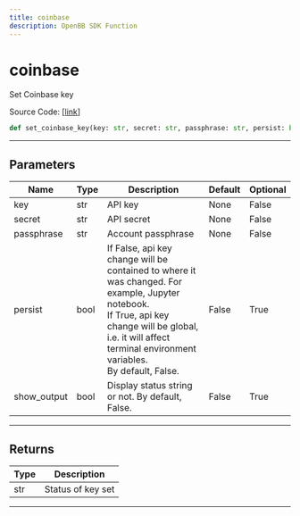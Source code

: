 ```yaml
---
title: coinbase
description: OpenBB SDK Function
---
```


# coinbase

Set Coinbase key

Source Code: [[link](https://github.com/OpenBB-finance/OpenBBTerminal/tree/main/openbb_terminal/keys_model.py#L1491)]

```python
def set_coinbase_key(key: str, secret: str, passphrase: str, persist: bool = False, show_output: bool = False) -> str
```
---
## Parameters

| Name | Type | Description | Default | Optional |
| ---- | ---- | ----------- | ------- | -------- |
| key | str | API key | None | False |
| secret | str | API secret | None | False |
| passphrase | str | Account passphrase | None | False |
| persist | bool | If False, api key change will be contained to where it was changed. For example, Jupyter notebook.<br/>If True, api key change will be global, i.e. it will affect terminal environment variables.<br/>By default, False. | False | True |
| show_output | bool | Display status string or not. By default, False. | False | True |

---
## Returns

| Type | Description |
| ---- | ----------- |
| str | Status of key set |

---
